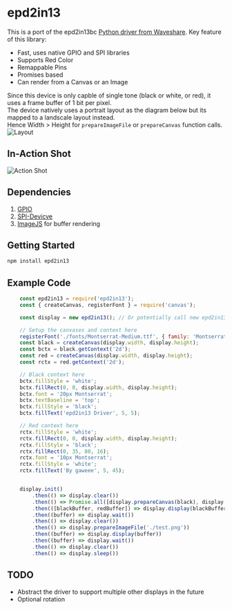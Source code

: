 # epd2in13
This is a port of the epd2in13bc [Python driver from Waveshare](https://github.com/waveshare/e-Paper/tree/master/RaspberryPi_JetsonNano/python/lib/waveshare_epd). 
Key feature of this library:
* Fast, uses native GPIO and SPI libraries
* Supports Red Color
* Remappable Pins
* Promises based
* Can render from a Canvas or an Image

Since this device is only capble of single tone (black or white, or red), it uses a frame buffer of 1 bit per pixel.  
The device natively uses a portrait layout as the diagram below but its mapped to a landscale layout instead.  
Hence Width > Height for `prepareImageFile` or `prepareCanvas` function calls.  
![Layout](https://i.postimg.cc/6p9C1HpT/epd2in13-layout.png)

## In-Action Shot
![Action Shot](https://i.postimg.cc/SxfbmK4D/epd2in13.png)


## Dependencies
1. [GPIO](https://github.com/jperkin/node-rpio)
2. [SPI-Devicve](https://github.com/fivdi/spi-device)
3. [ImageJS](https://github.com/image-js/image-js) for buffer rendering

## Getting Started
  ```sh
  npm install epd2in13
  ```

## Example Code
```js
    const epd2in13 = require('epd2in13');
    const { createCanvas, registerFont } = require('canvas');

    const display = new epd2in13(); // Or potentially call new epd2in13({ RST_PIN: 10, BUSY_PIN: 11 }) if the pins are remapped for any reason

    // Setup the canvases and context here
    registerFont('./fonts/Montserrat-Medium.ttf', { family: 'Montserrat' });
    const black = createCanvas(display.width, display.height);
    const bctx = black.getContext('2d');
    const red = createCanvas(display.width, display.height);
    const rctx = red.getContext('2d');

    // Black context here
    bctx.fillStyle = 'white';
    bctx.fillRect(0, 0, display.width, display.height);
    bctx.font = '20px Montserrat';
    bctx.textBaseline = 'top';
    bctx.fillStyle = 'black';
    bctx.fillText('epd2in13 Driver', 5, 5);

    // Red context here
    rctx.fillStyle = 'white';
    rctx.fillRect(0, 0, display.width, display.height);
    rctx.fillStyle = 'black';
    rctx.fillRect(0, 35, 80, 16);
    rctx.font = '10px Montserrat';
    rctx.fillStyle = 'white';
    rctx.fillText('By gaweee', 5, 45);


    display.init()
        .then(() => display.clear())
        .then(() => Promise.all([display.prepareCanvas(black), display.prepareCanvas(red)]))
        .then(([blackBuffer, redBuffer]) => display.display(blackBuffer, redBuffer))
        .then((buffer) => display.wait())
        .then(() => display.clear())
        .then(() => display.prepareImageFile('./test.png'))
        .then((buffer) => display.display(buffer))
        .then((buffer) => display.wait())
        .then(() => display.clear())
        .then(() => display.sleep())
```


## TODO
* Abstract the driver to support multiple other displays in the future
* Optional rotation